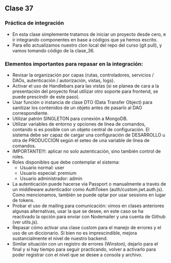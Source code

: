 ## Clase 37
### Práctica de integración
* En esta clase simplemente tratamos de iniciar un proyecto desde cero, e ir integrando componentes en base a códigos que ya hemos escrito.
* Para ello actualizamos nuestro clon local del repo del curso (git pull), y vamos tomando código de la clase_36.

### Elementos importantes para repasar en la integración:
* Revisar la organización por capas (rutas, controladores, servicios / DAOs, autenticación / autorización, vistas, logs).
* Activar el uso de Handlebars para las vistas (si se planea de cara a la presentación del proyecto final utilizar otro soporte para frontend, se puede prescindir de este paso).
* Usar función o instancia de clase DTO (Data Transfer Object) para sanitizar los contenidos de un objeto antes de pasarlo al DAO correspondiente.
* Utilizar patrón SINGLETON para conexión a MongoDB.
* Utilizar variables de entorno y opciones de línea de comandos, contando si es posible con un objeto central de configuración. El sistema debe ser capaz de cargar una configuración de DESARROLLO u otra de PRODUCCION según el seteo de una variable de línea de comandos.
* IMPORTANTE!!!: aplicar no solo autenticación, sino también control de roles.
* Roles disponibles que debe contemplar el sistema:
    - Usuario normal: user
    - Usuario especial: premium
    - Usuario administrador: admin
* La autenticación puede hacerse vía Passport o manualmente a través de un middleware autenticador como AuthToken (auth/custom.jwt.auth.js). Como mencionamos, también se puede optar por usar sessions en lugar de tokens.
* Probar el uso de mailing para comunicación: vimos en clases anteriores algunas alternativas, usar la que se desee, en este caso se ha reactivado la opción para enviar con Nodemailer y una cuenta de Github (ver utils.js).
* Repasar cómo activar una clase custom para el manejo de errores y el uso de un diccionario. Si bien no es imprescindible, mejora sustancialmente el nivel de nuestro backend.
* Similar situación con un registro de errores (Winston), dejarlo para el final y si hay tiempo para seguir practicando, volver a activarlo para poder registrar con el nivel que se desee a consola y archivo.